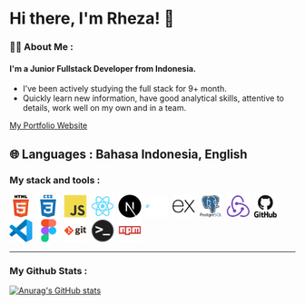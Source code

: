 # Hi there, I'm Rheza! 👋
### 🧑‍💻 About Me :

#### I'm a Junior Fullstack Developer from Indonesia.

- I’ve been actively studying the full stack for 9+ month. 
- Quickly learn new information, have good analytical skills, attentive to details, work well on my own and in a team.

[My Portfolio Website](https://rheza-ardiansyah.vercel.app/)

🌐 Languages : Bahasa Indonesia, English
---

### My stack and tools :
<div>
  <img src="https://github.com/devicons/devicon/blob/master/icons/html5/html5-original-wordmark.svg" title="HTML5" alt="HTML" width="40" height="40"/>&nbsp;
  <img src="https://github.com/devicons/devicon/blob/master/icons/css3/css3-plain-wordmark.svg"  title="CSS3" alt="CSS" width="40" height="40"/>&nbsp;
  <img src="https://github.com/devicons/devicon/blob/master/icons/javascript/javascript-original.svg"  title="JS" alt="JS" width="40" height="40"/>&nbsp;
  <img src="https://github.com/devicons/devicon/blob/master/icons/react/react-original.svg"  title="React" alt="React" width="40" height="40"/>&nbsp;
  <img src="https://github.com/devicons/devicon/blob/master/icons/nextjs/nextjs-original.svg"  title="Next" alt="Next" width="40" height="40"/>&nbsp;
  <img src="https://github.com/devicons/devicon/blob/master/icons/tailwindcss/tailwindcss-original-wordmark.svg"  title="TailwindCSS" alt="TailwindCSS" width="40" height="40"/>&nbsp;
  <img src="https://github.com/devicons/devicon/blob/master/icons/express/express-original.svg"  title="Express" alt="Express" width="40" height="40"/>&nbsp;
  <img src="https://github.com/devicons/devicon/blob/master/icons/postgresql/postgresql-original-wordmark.svg"  title="PostgreSQL" alt="PostgreSQL" width="40" height="40"/>&nbsp;
  <img src="https://github.com/devicons/devicon/blob/master/icons/redux/redux-original.svg"  title="Redux" alt="Redux" width="40" height="40"/>&nbsp;
  <img src="https://github.com/devicons/devicon/blob/master/icons/github/github-original-wordmark.svg" title="Github"  alt="Github" width="40"/>&nbsp;
  <img src="https://github.com/devicons/devicon/blob/master/icons/vscode/vscode-original.svg" title="Visual Studio Code" alt="Visual Studio Code" width="40" height="40"/>&nbsp;
  <img src="https://github.com/devicons/devicon/blob/master/icons/figma/figma-original.svg" title="Figma" alt="Figma" width="40" height="40"/>&nbsp;
  <img src="https://github.com/devicons/devicon/blob/master/icons/git/git-original-wordmark.svg" title="Git" alt="Git" width="40" height="40"/>&nbsp;
  <img src="https://raw.githubusercontent.com/github/explore/80688e429a7d4ef2fca1e82350fe8e3517d3494d/topics/terminal/terminal.png" title="Terminal" alt="Terminal" width="40" height="40"/>&nbsp;
  <img src="https://github.com/devicons/devicon/blob/master/icons/npm/npm-original-wordmark.svg" title="Npm" alt="Npm" width="40" height="40"/>&nbsp;
</div>

---
### My Github Stats :
[![Anurag's GitHub stats](https://github-readme-stats.vercel.app/api?username=MaulanaRhezaArdiansyah)](https://github.com/anuraghazra/github-readme-stats)
